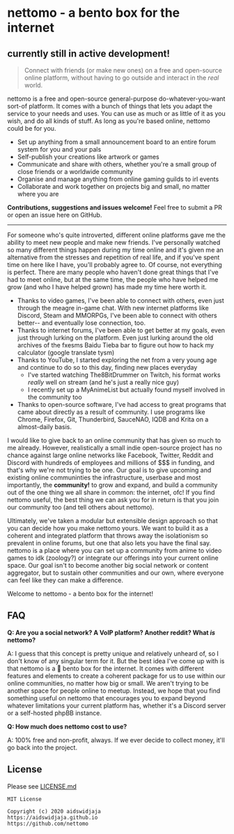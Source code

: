 # nettomo - a bento box for the internet
## currently still in active development!
> Connect with friends (or make new ones) on a free and open-source online platform, without having to go outside and interact in the *real* world.

nettomo is a free and open-source general-purpose do-whatever-you-want sort-of platform. It comes with a bunch of things that lets you adapt the service to your needs and uses. You can use as much or as little of it as you wish, and do all kinds of stuff. As long as you're based online, nettomo could be for you.

- Set up anything from a small announcement board to an entire forum system for you and your pals
- Self-publish your creations like artwork or games
- Communicate and share with others, whether you're a small group of close friends or a worldwide community
- Organise and manage anything from online gaming guilds to irl events
- Collaborate and work together on projects big and small, no matter where you are

**Contributions, suggestions and issues welcome!** Feel free to submit a PR or open an issue here on GitHub.

***

For someone who's quite introverted, different online platforms gave me the ability to meet new people and make new friends. I've personally watched so many different things happen during my time online and it's given me an alternative from the stresses and repetition of real life, and if you've spent time on here like I have, you'll probably agree to. Of course, not everything is perfect. There are many people who haven't done great things that I've had to meet online, but at the same time, the people who have helped me grow (and who I have helped grown) has made my time here worth it.

- Thanks to video games, I've been able to connect with others, even just through the meagre in-game chat. With new internet platforms like Discord, Steam and MMORPGs, I've been able to connect with others better-- and eventually lose connection, too. 
- Thanks to internet forums, I've been able to get better at my goals, even just through lurking on the platform. Even just lurking around the old archives of the fxesms Baidu Tieba bar to figure out how to hack my calculator (google translate tysm)
- Thanks to YouTube, I started exploring the net from a very young age and continue to do so to this day, finding new places everyday
  - I've started watching The8BitDrummer on Twitch, his format works *really* well on stream (and he's just a really nice guy)
  - I recently set up a MyAnimeList but actually found myself involved in the community too
- Thanks to open-source software, I've had access to great programs that came about directly as a result of community. I use programs like Chrome, Firefox, Git, Thunderbird, SauceNAO, IQDB and Krita on a almost-daily basis.

I would like to give back to an online community that has given so much to me already. However, realistically a small indie open-source project has no chance against large online networks like Facebook, Twitter, Reddit and Discord with hundreds of employees and millions of $$$ in funding, and that's why we're not trying to be one. Our goal is to give upcoming and existing online communinties the infrastructure, userbase and most importantly, the **community!** to grow and expand, and build a community out of the one thing we all share in common: the internet, ofc! If you find nettomo useful, the best thing we can ask you for in return is that you join our community too (and tell others about nettomo).

Ultimately, we've taken a modular but extensible design approach so that you can decide how you make nettomo yours. We want to build it as a coherent and integrated platform that throws away the isolationism so prevalent in online forums, but one that also lets you have the final say. nettomo is a place where you can set up a community from anime to video games to idk (zoology?) or integrate our offerings into your current online space. Our goal isn't to become another big social network or content aggregator, but to sustain other communities and our own, where everyone can feel like they can make a difference. 

Welcome to nettomo - a bento box for the internet!

## FAQ

**Q: Are you a social network? A VoIP platform? Another reddit? What *is* nettomo?**

A: I guess that this concept is pretty unique and relatively unheard of, so I don't know of any singular term for it. But the best idea I've come up with is that nettomo is a 🍱 bento box for the internet. It comes with different features and elements to create a coherent package for us to use within our online communities, no matter how big or small. We aren't trying to be another space for people online to meetup. Instead, we hope that you find something useful on nettomo that encourages you to expand beyond whatever limitations your current platform has, whether it's a Discord server or a self-hosted phpBB instance.

**Q: How much does nettomo cost to use?**

A: 100% free and non-profit, always. If we ever decide to collect money, it'll go back into the project.

## License

Please see [LICENSE.md](https://github.com/nettomo/nettomo/blob/master/LICENSE)

```
MIT License

Copyright (c) 2020 aidswidjaja
https://aidswidjaja.github.io
https://github.com/nettomo
```
